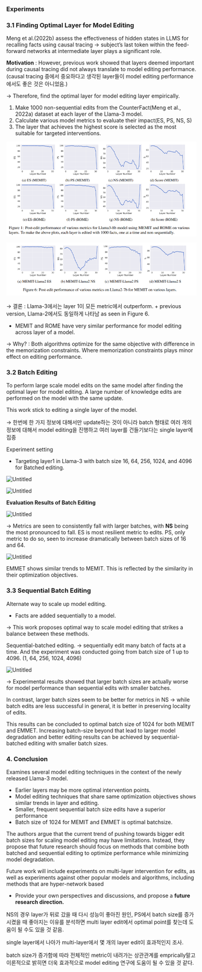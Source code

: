 ###  Experiments

### 3.1 Finding Optimal Layer for Model Editing

Meng et al.(2022b) assess the effectiveness of hidden states in LLMS for recalling facts using causal tracing → subject’s last token within the feed-forward networks at intermediate layer plays a significant role.

**Motivation** : However, previous work showed that layers deemed important during causal tracing did not always translate to model editing performance. (causal tracing 중에서 중요하다고 생각된 layer들이 model editing performance에서도 좋은 것은 아니었음.)

→ Therefore, find the optimal layer for model editing layer empirically.

1. Make 1000 non-sequential edits from the CounterFact(Meng et al., 2022a) dataset at each layer of the Llama-3 model.
2. Calculate various model metrics to evaluate their impact(ES, PS, NS, S)
3. The layer that achieves the highest score is selected as the most suitable for targeted interventions.

![Untitled](Untitled.png)

![Untitled](Untitled%201.png)

→ 결론 : Llama-3에서는 layer 1이 모든 metric에서 outperform. + previous version, Llama-2에서도 동일하게 나타남 as seen in Figure 6.

+ MEMIT and ROME have very similar performance for model editing across layer of a model.

→ Why? : Both algorithms optimize for the same objective with difference in the memorization constraints. Where memorization constraints plays minor effect on editing performance.

### 3.2 Batch Editing

To perform large scale model edits on the same model after finding the optimal layer for model editing. A large number of knowledge edits are performed on the model with the same update. 

This work stick to editing a single layer of the model.

→ 한번에 한 가지 정보에 대해서만 update하는 것이 아니라 batch 형태로 여러 개의 정보에 대해서 model editing을 진행하고 여러 layer를 건들기보다는 single layer에 집중

Experiment setting

- Targeting layer1 in Llama-3 with  batch size 16, 64, 256, 1024, and 4096 for Batched editing.

![Untitled](Blog%20Post%20%E1%84%8C%E1%85%A1%E1%86%A8%E1%84%89%E1%85%A5%E1%86%BC%2004c42d1fe7304b03af409de21c8b8e1a/Untitled%202.png)

![Untitled](Blog%20Post%20%E1%84%8C%E1%85%A1%E1%86%A8%E1%84%89%E1%85%A5%E1%86%BC%2004c42d1fe7304b03af409de21c8b8e1a/Untitled%203.png)

**Evaluation Results of Batch Editing**

![Untitled](Blog%20Post%20%E1%84%8C%E1%85%A1%E1%86%A8%E1%84%89%E1%85%A5%E1%86%BC%2004c42d1fe7304b03af409de21c8b8e1a/Untitled%204.png)

→ Metrics are seen to consistently fall with larger batches, with **NS** being the most pronounced to fall. ES is most resilient metric to edits. PS, only metric to do so, seen to increase dramatically between batch sizes of 16 and 64.

![Untitled](Blog%20Post%20%E1%84%8C%E1%85%A1%E1%86%A8%E1%84%89%E1%85%A5%E1%86%BC%2004c42d1fe7304b03af409de21c8b8e1a/Untitled%205.png)

EMMET shows similar trends to MEMIT. This is reflected by the similarity in their optimization objectives.

### 3.3 Sequential Batch Editing

Alternate way to scale up model editing.

- Facts are added sequentially to a model.

→ This work proposes optimal way to scale model editing that strikes a balance between these methods.

Sequential-batched editing. →  sequentially edit many batch of facts at a time. And the experiment was conducted going from batch size of 1 up to 4096. (1, 64, 256, 1024, 4096)

![Untitled](Blog%20Post%20%E1%84%8C%E1%85%A1%E1%86%A8%E1%84%89%E1%85%A5%E1%86%BC%2004c42d1fe7304b03af409de21c8b8e1a/Untitled%206.png)

→ Experimental results showed that larger batch sizes are actually worse for model performance than sequential edits with smaller batches. 

In contrast, larger batch sizes seem to be better for metrics in NS → while batch edits are less successful in general, it is better in preserving locality of edits.

This results can be concluded to optimal batch size of 1024 for both MEMIT and EMMET. Increasing batch-size beyond that lead to larger model degradation and better editing results can be achieved by sequential-batched editing with smaller batch sizes. 

### 4. Conclusion

Examines several model editing techniques in the context of the newly released Llama-3 model.

- Earlier layers may be more optimal intervention points.
- Model editing techniques that share same optimization objectives shows similar trends in layer and editing.
- Smaller, frequent sequential batch size edits have a superior performance
- Batch size of 1024 for MEMIT and EMMET is optimal batchsize.

 The authors argue that the current trend of pushing towards bigger edit batch sizes for scaling model editing may have limitations. Instead, they propose that future research should focus on methods that combine both batched and sequential editing to optimize performance while minimizing model degradation.

Future work will include experiments on multi-layer intervention for edits, as well as experiments against other popular models and algorithms, including methods that are hyper-network based

- Provide your own perspectives and discussions, and propose a **future research direction.**

NS의 경우 layer가 뒤로 갔을 때 다시 성능이 좋아진 원인, PS에서 batch size를 증가 시켰을 때 좋아지는 이유를 분석하면 multi layer edit에서 optimal point를 찾는데 도움이 될 수도 있을 것 같음.

single layer에서 나아가 multi-layer에서 몇 개의 layer edit이 효과적인지 조사.

batch size가 증가함에 따라 전체적인 metric이 내려가는 상관관계를 emprically말고 이론적으로 밝히면 더욱 효과적으로 model editing 연구에 도움이 될 수 있을 것 같다.
